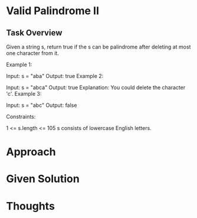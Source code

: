 # Valid Palindrome II

## Task Overview

Given a string s, return true if the s can be palindrome after deleting at most one character from it.

Example 1:

Input: s = "aba"
Output: true
Example 2:

Input: s = "abca"
Output: true
Explanation: You could delete the character 'c'.
Example 3:

Input: s = "abc"
Output: false
 

Constraints:

1 <= s.length <= 105
s consists of lowercase English letters.

# Approach

# Given Solution

# Thoughts